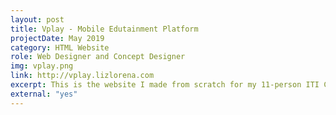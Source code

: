 ```yaml
---
layout: post
title: Vplay - Mobile Edutainment Platform
projectDate: May 2019
category: HTML Website
role: Web Designer and Concept Designer
img: vplay.png
link: http://vplay.lizlorena.com
excerpt: This is the website I made from scratch for my 11-person ITI Capstone class start-up project.
external: "yes"
---
```

